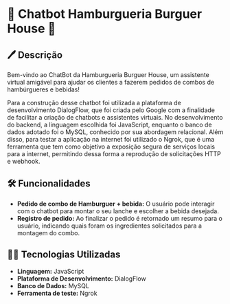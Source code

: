 # 🤖 Chatbot Hamburgueria Burguer House 🍔

## 🖊️ Descrição

Bem-vindo ao ChatBot da Hamburgueria Burguer House, um assistente virtual amigável para ajudar os clientes a fazerem pedidos de combos de hambúrgueres e bebidas!

Para a construção desse chatbot foi utilizada a plataforma de desenvolvimento DialogFlow, que foi criada pelo Google com a finalidade de facilitar a criação de chatbots e assistentes virtuais. No desenvolvimento do backend, a linguagem escolhida foi JavaScript, enquanto o banco de dados adotado foi o MySQL, conhecido por sua abordagem relacional. Além disso, para testar a aplicação na internet foi utilizado o Ngrok, que é uma ferramenta que tem como objetivo a exposição segura de serviços locais para a internet, permitindo dessa forma a reprodução de solicitações HTTP e webhook.

## 🛠️ Funcionalidades 

- **Pedido de combo de Hamburguer + bebida:** O usuário pode interagir com o chatbot para montar o seu lanche e escolher a bebida desejada.
- **Registro de pedido:** Ao finalizar o pedido é retornado um resumo para o usuário, indicando quais foram os ingredientes solicitados para a montagem do combo.


## 👩‍💻 Tecnologias Utilizadas

- **Linguagem:** JavaScript
- **Plataforma de Desenvolvimento:** DialogFlow
- **Banco de Dados:** MySQL
- **Ferramenta de teste:** Ngrok
